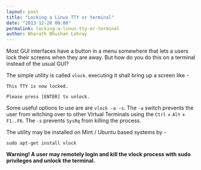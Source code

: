 ```yaml
---
layout: post
title: "Locking a Linux TTY or terminal"
date: "2013-12-28 00:00"
permalink: locking-a-linux-tty-or-terminal
author: Bharath Bhushan Lohray
---
```


Most GUI interfaces have a button in a menu somewhere that lets a users lock their screens when they are away. But how do you do this on a terminal instead of the usual GUI?

The simple utility is called `vlock`. executing it shall bring up a screen like -

```
This TTY is now locked.

Please press [ENTER] to unlock.
```

Some useful options to use are are `vlock -a -s`. The `-a` switch prevents the user from witching over to other Virtual Terminals using the `Ctrl` + `Alt` + `F1..F6`. The `-s` prevents `SysRq` from killing the process.

The utility may be installed on Mint / Ubuntu based systems by -

```
sudo apt-get install vlock
```

**Warning! A user may remotely login and kill the vlock process with sudo privileges and unlock the terminal.**
